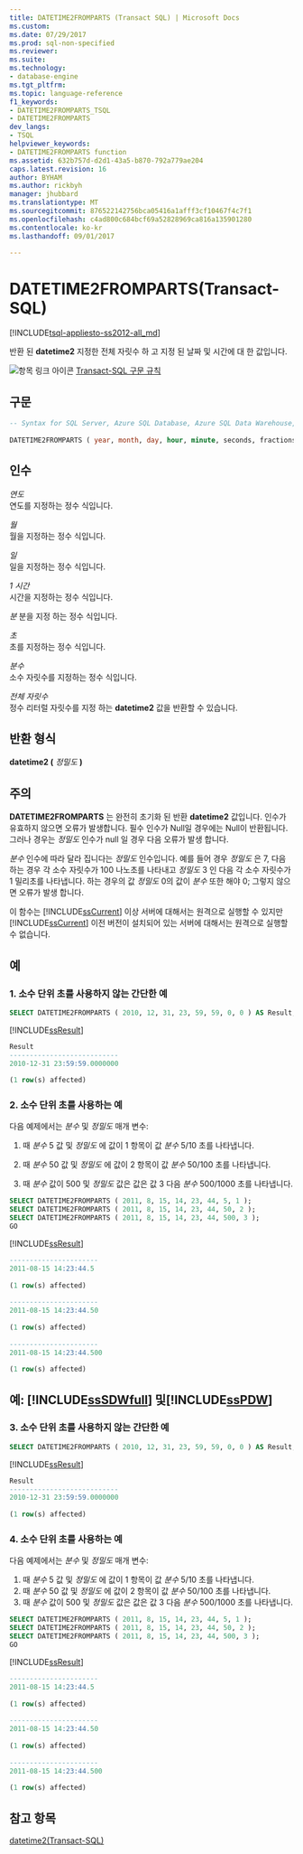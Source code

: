 ```yaml
---
title: DATETIME2FROMPARTS (Transact SQL) | Microsoft Docs
ms.custom: 
ms.date: 07/29/2017
ms.prod: sql-non-specified
ms.reviewer: 
ms.suite: 
ms.technology:
- database-engine
ms.tgt_pltfrm: 
ms.topic: language-reference
f1_keywords:
- DATETIME2FROMPARTS_TSQL
- DATETIME2FROMPARTS
dev_langs:
- TSQL
helpviewer_keywords:
- DATETIME2FROMPARTS function
ms.assetid: 632b757d-d2d1-43a5-b870-792a779ae204
caps.latest.revision: 16
author: BYHAM
ms.author: rickbyh
manager: jhubbard
ms.translationtype: MT
ms.sourcegitcommit: 876522142756bca05416a1afff3cf10467f4c7f1
ms.openlocfilehash: c4ad800c684bcf69a52828969ca816a135901280
ms.contentlocale: ko-kr
ms.lasthandoff: 09/01/2017

---
```

# <a name="datetime2fromparts-transact-sql"></a>DATETIME2FROMPARTS(Transact-SQL)
[!INCLUDE[tsql-appliesto-ss2012-all_md](../../includes/tsql-appliesto-ss2012-all-md.md)]

반환 된 **datetime2** 지정한 전체 자릿수 하 고 지정 된 날짜 및 시간에 대 한 값입니다.
  
![항목 링크 아이콘](../../database-engine/configure-windows/media/topic-link.gif "항목 링크 아이콘") [Transact-SQL 구문 규칙](../../t-sql/language-elements/transact-sql-syntax-conventions-transact-sql.md)
  
## <a name="syntax"></a>구문  
  
```sql
-- Syntax for SQL Server, Azure SQL Database, Azure SQL Data Warehouse, Parallel Data Warehouse  
  
DATETIME2FROMPARTS ( year, month, day, hour, minute, seconds, fractions, precision )  
```  
  
## <a name="arguments"></a>인수  
*연도*  
연도를 지정하는 정수 식입니다.
  
*월*  
월을 지정하는 정수 식입니다.
  
*일*  
일을 지정하는 정수 식입니다.
  
 *1 시간*  
시간을 지정하는 정수 식입니다.
  
*분* 분을 지정 하는 정수 식입니다.
  
*초*  
초를 지정하는 정수 식입니다.
  
*분수*  
소수 자릿수를 지정하는 정수 식입니다.
  
*전체 자릿수*  
정수 리터럴 자릿수를 지정 하는 **datetime2** 값을 반환할 수 있습니다.
  
## <a name="return-types"></a>반환 형식
**datetime2 (** *정밀도* **)**
  
## <a name="remarks"></a>주의  
**DATETIME2FROMPARTS** 는 완전히 초기화 된 반환 **datetime2** 값입니다. 인수가 유효하지 않으면 오류가 발생합니다. 필수 인수가 Null일 경우에는 Null이 반환됩니다. 그러나 경우는 *정밀도* 인수가 null 일 경우 다음 오류가 발생 합니다.
  
*분수* 인수에 따라 달라 집니다는 *정밀도* 인수입니다. 예를 들어 경우 *정밀도* 은 7, 다음 하는 경우 각 소수 자릿수가 100 나노초를 나타내고 *정밀도* 3 인 다음 각 소수 자릿수가 1 밀리초를 나타냅니다. 하는 경우의 값 *정밀도* 0의 값이 *분수* 또한 해야 0; 그렇지 않으면 오류가 발생 합니다.
  
이 함수는 [!INCLUDE[ssCurrent](../../includes/sscurrent-md.md)] 이상 서버에 대해서는 원격으로 실행할 수 있지만 [!INCLUDE[ssCurrent](../../includes/sscurrent-md.md)] 이전 버전이 설치되어 있는 서버에 대해서는 원격으로 실행할 수 없습니다.
  
## <a name="examples"></a>예  
  
### <a name="a-simple-example-without-fractions-of-a-second"></a>1. 소수 단위 초를 사용하지 않는 간단한 예  
  
```sql
SELECT DATETIME2FROMPARTS ( 2010, 12, 31, 23, 59, 59, 0, 0 ) AS Result;  
```  
  
[!INCLUDE[ssResult](../../includes/ssresult-md.md)]
  
```sql
Result  
---------------------------  
2010-12-31 23:59:59.0000000  
  
(1 row(s) affected)  
```  
  
### <a name="b-example-with-fractions-of-a-second"></a>2. 소수 단위 초를 사용하는 예  
다음 예제에서는 *분수* 및 *정밀도* 매개 변수:
  
1.  때 *분수* 5 값 및 *정밀도* 에 값이 1 항목이 값 *분수* 5/10 초를 나타냅니다.  
  
2.  때 *분수* 50 값 및 *정밀도* 에 값이 2 항목이 값 *분수* 50/100 초를 나타냅니다.  
  
3.  때 *분수* 값이 500 및 *정밀도* 값은 값은 값 3 다음 *분수* 500/1000 초를 나타냅니다.  
  
```sql
SELECT DATETIME2FROMPARTS ( 2011, 8, 15, 14, 23, 44, 5, 1 );  
SELECT DATETIME2FROMPARTS ( 2011, 8, 15, 14, 23, 44, 50, 2 );  
SELECT DATETIME2FROMPARTS ( 2011, 8, 15, 14, 23, 44, 500, 3 );  
GO  
```  
  
[!INCLUDE[ssResult](../../includes/ssresult-md.md)]
  
```sql
----------------------  
2011-08-15 14:23:44.5  
  
(1 row(s) affected)  
  
----------------------  
2011-08-15 14:23:44.50  
  
(1 row(s) affected)  
  
----------------------  
2011-08-15 14:23:44.500  
  
(1 row(s) affected)  
```  
  
## <a name="examples-includesssdwfullincludessssdwfull-mdmd-and-includesspdwincludessspdw-mdmd"></a>예: [!INCLUDE[ssSDWfull](../../includes/sssdwfull-md.md)] 및[!INCLUDE[ssPDW](../../includes/sspdw-md.md)]  
  
### <a name="c-simple-example-without-fractions-of-a-second"></a>3. 소수 단위 초를 사용하지 않는 간단한 예  
  
```sql
SELECT DATETIME2FROMPARTS ( 2010, 12, 31, 23, 59, 59, 0, 0 ) AS Result;  
```  
  
[!INCLUDE[ssResult](../../includes/ssresult-md.md)]
  
```sql
Result  
---------------------------  
2010-12-31 23:59:59.0000000  
  
(1 row(s) affected)  
```  
  
### <a name="d-example-with-fractions-of-a-second"></a>4. 소수 단위 초를 사용하는 예  
다음 예제에서는 *분수* 및 *정밀도* 매개 변수:
1.  때 *분수* 5 값 및 *정밀도* 에 값이 1 항목이 값 *분수* 5/10 초를 나타냅니다.  
1.   때 *분수* 50 값 및 *정밀도* 에 값이 2 항목이 값 *분수* 50/100 초를 나타냅니다.  
1.   때 *분수* 값이 500 및 *정밀도* 값은 값은 값 3 다음 *분수* 500/1000 초를 나타냅니다.  
  
```sql
SELECT DATETIME2FROMPARTS ( 2011, 8, 15, 14, 23, 44, 5, 1 );  
SELECT DATETIME2FROMPARTS ( 2011, 8, 15, 14, 23, 44, 50, 2 );  
SELECT DATETIME2FROMPARTS ( 2011, 8, 15, 14, 23, 44, 500, 3 );  
GO  
```  
  
[!INCLUDE[ssResult](../../includes/ssresult-md.md)]
  
```sql
----------------------  
2011-08-15 14:23:44.5  
  
(1 row(s) affected)  
  
----------------------  
2011-08-15 14:23:44.50  
  
(1 row(s) affected)  
  
----------------------  
2011-08-15 14:23:44.500  
  
(1 row(s) affected)  
```  
  
## <a name="see-also"></a>참고 항목
[datetime2&#40;Transact-SQL&#41;](../../t-sql/data-types/datetime2-transact-sql.md)
  
  


